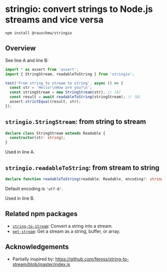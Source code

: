 # stringio: convert strings to Node.js streams and vice versa

```
npm install @rauschma/stringio
```

## Overview

See line A and line B:

```js
import * as assert from 'assert';
import { StringStream, readableToString } from 'stringio';

test('From string to stream to string', async () => {
  const str = 'Hello!\nHow are you?\n';
  const stringStream = new StringStream(str); // (A)
  const result = await readableToString(stringStream); // (B)
  assert.strictEqual(result, str);
});
```

## `stringio.StringStream`: from string to stream

```typescript
declare class StringStream extends Readable {
  constructor(str: string);
}
```

Used in line A.

## `stringio.readableToString`: from stream to string

```typescript
declare function readableToString(readable: Readable, encoding?: string): Promise<string>;
```

Default encoding is `'utf-8'`.

Used in line B.

## Related npm packages

* [`string-to-stream`](https://github.com/feross/string-to-stream): Convert a string into a stream.
* [`get-stream`](https://github.com/sindresorhus/get-stream): Get a stream as a string, buffer, or array.

## Acknowledgements

* Partially inspired by: https://github.com/feross/string-to-stream/blob/master/index.js